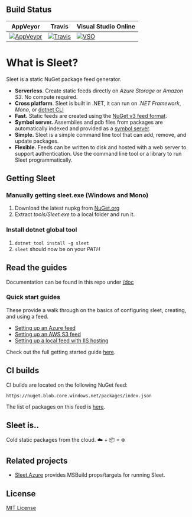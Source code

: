 ## Build Status

| AppVeyor | Travis | Visual Studio Online |
| --- | --- | --- |
| [![AppVeyor](https://ci.appveyor.com/api/projects/status/cuhdeq60c3ogy7pa?svg=true)](https://ci.appveyor.com/project/emgarten/sleet) | [![Travis](https://travis-ci.org/emgarten/Sleet.svg?branch=master)](https://travis-ci.org/emgarten/Sleet) | [![VSO](https://hackamore.visualstudio.com/_apis/public/build/definitions/abbff132-0981-4267-a80d-a6e7682a75a9/2/badge)](https://github.com/emgarten/sleet) |

# What is Sleet?

Sleet is a static NuGet package feed generator.

* **Serverless**. Create static feeds directly on *Azure Storage* or *Amazon S3*. No compute required.
* **Cross platform**. Sleet is built in .NET, it can run on *.NET Framework*, *Mono*, or [dotnet CLI](https://github.com/dotnet/cli)
* **Fast.** Static feeds are created using the [NuGet v3 feed format](https://docs.microsoft.com/en-us/nuget/api/overview).
* **Symbol server.** Assemblies and pdb files from packages are automatically indexed and provided as a [symbol server](doc/symbol-server.md).
* **Simple.** Sleet is a simple command line tool that can add, remove, and update packages.
* **Flexible.** Feeds can be written to disk and hosted with a web server to support authentication. Use the command line tool or a library to run Sleet programmatically.

## Getting Sleet

### Manually getting sleet.exe (Windows and Mono)
1. Download the latest nupkg from [NuGet.org](https://www.nuget.org/packages/Sleet)
1. Extract *tools/Sleet.exe* to a local folder and run it.

### Install dotnet global tool
1. `dotnet tool install -g sleet`
1. `sleet` should now be on your *PATH*

## Read the guides

Documentation can be found in this repo under [/doc](doc/index.md)

### Quick start guides

These provide a walk through on the basics of configuring sleet, creating, and using a feed.

* [Setting up an Azure feed](doc/feed-type-azure.md)
* [Setting up an AWS S3 feed](doc/feed-type-s3.md)
* [Setting up a local feed with IIS hosting](doc/feed-type-local.md)

Check out the full getting started guide [here](http://emgarten.com/2016/04/25/how-to-host-a-nuget-v3-feed-on-azure-storage/).

## CI builds

CI builds are located on the following NuGet feed:

``https://nuget.blob.core.windows.net/packages/index.json``

The list of packages on this feed is [here](https://nuget.blob.core.windows.net/packages/sleet.packageindex.json).

## Sleet is..

Cold static packages from the cloud. ☁️ + 📦 = ❄️

## Related projects

* [Sleet.Azure](https://github.com/kzu/Sleet.Azure) provides MSBuild props/targets for running Sleet.

## License

[MIT License](https://github.com/emgarten/Sleet/blob/master/LICENSE.md)
